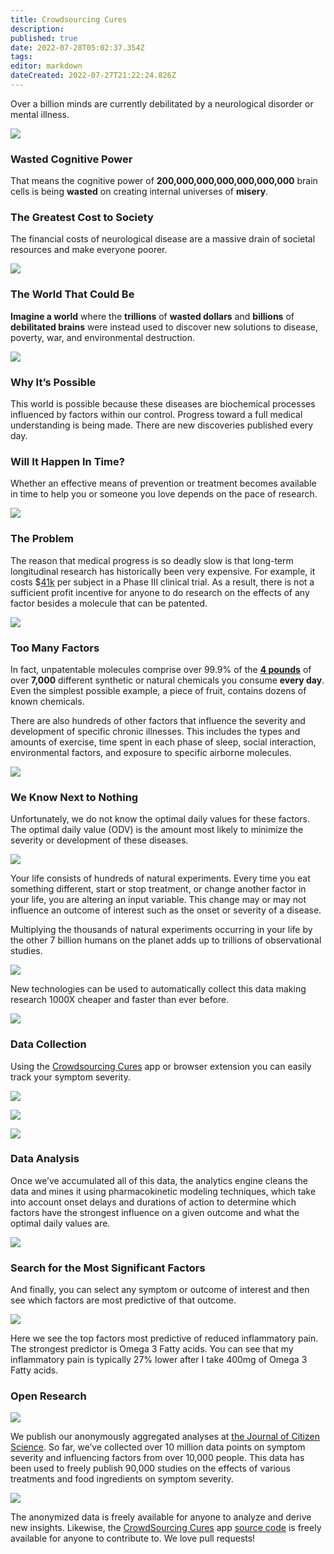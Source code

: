 ```yaml
---
title: Crowdsourcing Cures
description: 
published: true
date: 2022-07-28T05:02:37.354Z
tags: 
editor: markdown
dateCreated: 2022-07-27T21:22:24.826Z
---
```


Over a billion minds are currently debilitated by a neurological disorder or mental illness.

![](https://crowdsourcingcures.org/wp-content/uploads/2020/09/brain-diseases-1.png)

### Wasted Cognitive Power

That means the cognitive power of **200,000,000,000,000,000,000** brain cells is being **wasted** on creating internal universes of **misery**.

### The Greatest Cost to Society

The financial costs of neurological disease are a massive drain of societal resources and make everyone poorer.

![](https://crowdsourcingcures.org/wp-content/uploads/2020/09/costs-of-mental-illness-edited-1.png)

### **The World That Could Be**

**Imagine a world** where the **trillions** of **wasted dollars** and **billions** of **debilitated brains** were instead used to discover new solutions to disease, poverty, war, and environmental destruction.

![](https://crowdsourcingcures.org/wp-content/uploads/2020/09/the-world-that-could-be-better-world-through-data-e1601509613410-1024x598.jpg)

### Why It’s Possible

This world is possible because these diseases are biochemical processes influenced by factors within our control. Progress toward a full medical understanding is being made. There are new discoveries published every day.

### Will It Happen In Time?

Whether an effective means of prevention or treatment becomes available in time to help you or someone you love depends on the pace of research.

![](https://crowdsourcingcures.org/wp-content/uploads/2020/10/slow-research-transparent-2-1024x869.png)

### The Problem

The reason that medical progress is so deadly slow is that long-term longitudinal research has historically been very expensive. For example, it costs $[41k](https://www.clinicalleader.com/doc/getting-a-handle-on-clinical-trial-costs-0001) per subject in a Phase III clinical trial. As a result, there is not a sufficient profit incentive for anyone to do research on the effects of any factor besides a molecule that can be patented.

![](https://crowdsourcingcures.org/wp-content/uploads/2020/10/why-research-is-failing.png)

### Too Many Factors

In fact, unpatentable molecules comprise over 99.9% of the [**4 pounds**](https://www.dailymail.co.uk/health/article-8757191/Are-additives-food-making-ill.html) of over **7,000** different synthetic or natural chemicals you consume **every day**. Even the simplest possible example, a piece of fruit, contains dozens of known chemicals.

There are also hundreds of other factors that influence the severity and development of specific chronic illnesses. This includes the types and amounts of exercise, time spent in each phase of sleep, social interaction, environmental factors, and exposure to specific airborne molecules.

![](https://crowdsourcingcures.org/wp-content/uploads/2020/10/factors-1024x402.png)

### We Know Next to Nothing

Unfortunately, we do not know the optimal daily values for these factors. The optimal daily value (ODV) is the amount most likely to minimize the severity or development of these diseases.

![](https://crowdsourcingcures.org/wp-content/uploads/2020/10/what-we-do-not-know.png)

Your life consists of hundreds of natural experiments. Every time you eat something different, start or stop treatment, or change another factor in your life, you are altering an input variable. This change may or may not influence an outcome of interest such as the onset or severity of a disease.

Multiplying the thousands of natural experiments occurring in your life by the other 7 billion humans on the planet adds up to trillions of observational studies.

![](https://crowdsourcingcures.org/wp-content/uploads/2020/10/world-self-tracking-1024x451.png)

New technologies can be used to automatically collect this data making research 1000X cheaper and faster than ever before.

![](https://crowdsourcingcures.org/wp-content/uploads/2020/10/self-tracking-1024x395.png)

### Data Collection

Using the [Crowdsourcing Cures](https://app.crowdsourcingcures.org/#/app/intro) app or browser extension you can easily track your symptom severity.

![](https://crowdsourcingcures.org/wp-content/uploads/2020/10/import-data-1024x535.png)

![](https://crowdsourcingcures.org/wp-content/uploads/2020/10/track-factors-1024x536.png)

![](https://crowdsourcingcures.org/wp-content/uploads/2020/10/track-symptoms-2-1024x534.png)

### Data Analysis

Once we’ve accumulated all of this data, the analytics engine cleans the data and mines it using pharmacokinetic modeling techniques, which take into account onset delays and durations of action to determine which factors have the strongest influence on a given outcome and what the optimal daily values are.

![](https://crowdsourcingcures.org/wp-content/uploads/2020/10/machine-learning-1024x408.png)

### Search for the Most Significant Factors

And finally, you can select any symptom or outcome of interest and then see which factors are most predictive of that outcome.

![](https://crowdsourcingcures.org/wp-content/uploads/2020/10/top-predictors.png)

Here we see the top factors most predictive of reduced inflammatory pain. The strongest predictor is Omega 3 Fatty acids. You can see that my inflammatory pain is typically 27% lower after I take 400mg of Omega 3 Fatty acids.

### Open Research

![](https://crowdsourcingcures.org/wp-content/uploads/2020/10/journal-of-citizen-science.png)

We publish our anonymously aggregated analyses at [the Journal of Citizen Science](https://studies.quantimo.do/). So far, we’ve collected over 10 million data points on symptom severity and influencing factors from over 10,000 people. This data has been used to freely publish 90,000 studies on the effects of various treatments and food ingredients on symptom severity.

![](https://crowdsourcingcures.org/wp-content/uploads/2020/10/open-source-720x360-1.jpg)

The anonymized data is freely available for anyone to analyze and derive new insights. Likewise, the [CrowdSourcing Cures](https://app.crowdsourcingcures.org/#/app/intro) app [source code](https://github.com/QuantiModo/quantimodo-android-chrome-ios-web-app) is freely available for anyone to contribute to. We love pull requests!
